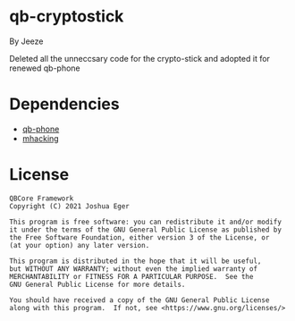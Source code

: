 # qb-cryptostick
By Jeeze

Deleted all the unneccsary code for the crypto-stick and adopted it for renewed qb-phone


# Dependencies
- [qb-phone](https://github.com/qbcore-framework/qb-phone)
- [mhacking](https://github.com/qbcore-framework/mhacking)

# License

    QBCore Framework
    Copyright (C) 2021 Joshua Eger

    This program is free software: you can redistribute it and/or modify
    it under the terms of the GNU General Public License as published by
    the Free Software Foundation, either version 3 of the License, or
    (at your option) any later version.

    This program is distributed in the hope that it will be useful,
    but WITHOUT ANY WARRANTY; without even the implied warranty of
    MERCHANTABILITY or FITNESS FOR A PARTICULAR PURPOSE.  See the
    GNU General Public License for more details.

    You should have received a copy of the GNU General Public License
    along with this program.  If not, see <https://www.gnu.org/licenses/>

